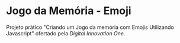 # Jogo da Memória - Emoji
Projeto prático "Criando um Jogo da memória com Emojis Utilizando Javascript" ofertado pela *Digital Innovation One.*